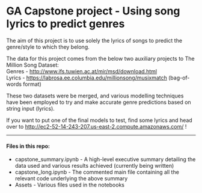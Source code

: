 # GA Capstone project - Using song lyrics to predict genres
The aim of this project is to use solely the lyrics of songs to predict the genre/style to which they belong.

The data for this project comes from the below two auxiliary projects to The Million Song Dataset:  
Genres - http://www.ifs.tuwien.ac.at/mir/msd/download.html  
Lyrics - https://labrosa.ee.columbia.edu/millionsong/musixmatch (bag-of-words format)

These two datasets were be merged, and various modelling techniques have been employed to try and make accurate genre predictions based on string input (lyrics).

If you want to put one of the final models to test, find some lyrics and head over to http://ec2-52-14-243-207.us-east-2.compute.amazonaws.com/ !

- - - -
#### Files in this repo:
* capstone_summary.ipynb - A high-level executive summary detailing the data used and various results achieved (currently being written)
* capstone_long.ipynb - The commented main file containing all the relevant code underlying the above summary
* Assets - Various files used in the notebooks
